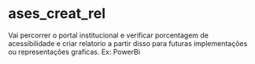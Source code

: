 # ases_creat_rel
Vai percorrer o portal institucional e verificar porcentagem de acessibilidade e criar relatorio a partir disso para futuras implementações ou representações graficas. Ex: PowerBi
